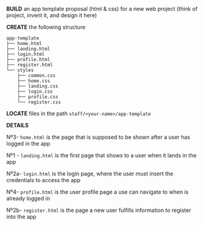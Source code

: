 **BUILD** an app template proposal (html & css) for a new web project (think of project, invent it, and design it here)

**CREATE** the following structure

```
app-template
├── home.html
├── landing.html
├── login.html
├── profile.html
├── register.html
└── styles
    ├── common.css
    ├── home.css
    ├── landing.css
    ├── login.css
    ├── profile.css
    └── register.css
```

**LOCATE** files in the path ```staff/<your-name>/app-template```

**DETAILS**

Nº3- ```home.html``` is the page that is supposed to be shown after a user has logged in the app

Nº1 - ```landing.html``` is the first page that shows to a user when it lands in the app

Nº2a- ```login.html``` is the login page, where the user must insert the credentials to access the app

Nº4- ```profile.html``` is the user profile page a use can navigate to when is already logged in

Nº2b- ```register.html``` is the page a new user fulfills information to register into the app


